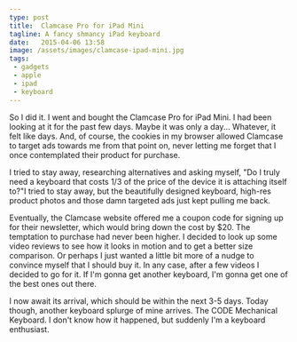 ```yaml
---
type: post
title:  Clamcase Pro for iPad Mini
tagline: A fancy shmancy iPad keyboard
date:   2015-04-06 13:58
image: /assets/images/clamcase-ipad-mini.jpg
tags:
 - gadgets
 - apple
 - ipad
 - keyboard
---
```

So I did it. I went and bought the Clamcase Pro for iPad Mini. I had been looking at it for the past few days. Maybe it was only a day... Whatever, it felt like days. And, of course, the cookies in my browser allowed Clamcase to target ads towards me from that point on, never letting me forget that I once contemplated their product for purchase.

I tried to stay away, researching alternatives and asking myself, "Do I truly need a keyboard that costs 1/3 of the price of the device it is attaching itself to?"I tried to stay away, but the beautifully designed keyboard, high-res product photos and those damn targeted ads just kept pulling me back.

Eventually, the Clamcase website offered me a coupon code for signing up for their newsletter, which would bring down the cost by $20. The temptation to purchase had never been higher. I decided to look up some video reviews to see how it looks in motion and to get a better size comparison. Or perhaps I just wanted a little bit more of a nudge to convince myself that I should buy it. In any case, after a few videos I decided to go for it. If I'm gonna get another keyboard, I'm gonna get one of the best ones out there.

I now await its arrival, which should be within the next 3-5 days. Today though, another keyboard splurge of mine arrives. The CODE Mechanical Keyboard. I don't know how it happened, but suddenly I'm a keyboard enthusiast.
